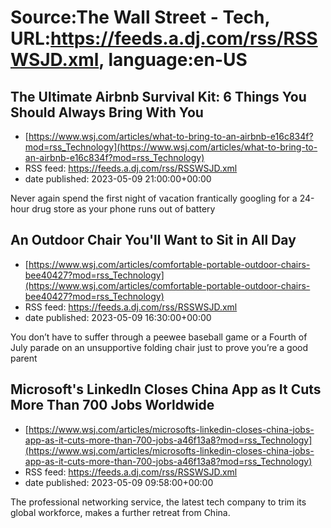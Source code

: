 # Source:The Wall Street - Tech, URL:https://feeds.a.dj.com/rss/RSSWSJD.xml, language:en-US

## The Ultimate Airbnb Survival Kit: 6 Things You Should Always Bring With You
 - [https://www.wsj.com/articles/what-to-bring-to-an-airbnb-e16c834f?mod=rss_Technology](https://www.wsj.com/articles/what-to-bring-to-an-airbnb-e16c834f?mod=rss_Technology)
 - RSS feed: https://feeds.a.dj.com/rss/RSSWSJD.xml
 - date published: 2023-05-09 21:00:00+00:00

Never again spend the first night of vacation frantically googling for a 24-hour drug store as your phone runs out of battery

## An Outdoor Chair You'll Want to Sit in All Day
 - [https://www.wsj.com/articles/comfortable-portable-outdoor-chairs-bee40427?mod=rss_Technology](https://www.wsj.com/articles/comfortable-portable-outdoor-chairs-bee40427?mod=rss_Technology)
 - RSS feed: https://feeds.a.dj.com/rss/RSSWSJD.xml
 - date published: 2023-05-09 16:30:00+00:00

You don’t have to suffer through a peewee baseball game or a Fourth of July parade on an unsupportive folding chair just to prove you’re a good parent

## Microsoft's LinkedIn Closes China App as It Cuts More Than 700 Jobs Worldwide
 - [https://www.wsj.com/articles/microsofts-linkedin-closes-china-jobs-app-as-it-cuts-more-than-700-jobs-a46f13a8?mod=rss_Technology](https://www.wsj.com/articles/microsofts-linkedin-closes-china-jobs-app-as-it-cuts-more-than-700-jobs-a46f13a8?mod=rss_Technology)
 - RSS feed: https://feeds.a.dj.com/rss/RSSWSJD.xml
 - date published: 2023-05-09 09:58:00+00:00

The professional networking service, the latest tech company to trim its global workforce, makes a further retreat from China.

